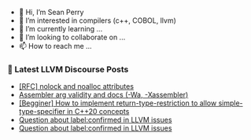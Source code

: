 - 👋 Hi, I’m Sean Perry
- 👀 I’m interested in compilers (c++, COBOL, llvm)
- 🌱 I’m currently learning ...
- 💞️ I’m looking to collaborate on ...
- 📫 How to reach me ...

<!---
s66perry/s66perry is a ✨ special ✨ repository because its `README.md` (this file) appears on your GitHub profile.
You can click the Preview link to take a look at your changes.
--->
### 📕 Latest LLVM Discourse Posts

<!-- DISCOURSE-LLVM:START -->
- [[RFC] nolock and noalloc attributes](https://discourse.llvm.org/t/rfc-nolock-and-noalloc-attributes/76837?page=3#post_53)
- [Assembler arg validity and docs &lpar;-Wa, -Xassembler&rpar;](https://discourse.llvm.org/t/assembler-arg-validity-and-docs-wa-xassembler/77125#post_3)
- [[Begginer] How to implement return-type-restriction to allow simple-type-specifier in C++20 concepts](https://discourse.llvm.org/t/begginer-how-to-implement-return-type-restriction-to-allow-simple-type-specifier-in-c-20-concepts/77548#post_1)
- [Question about label:confirmed in LLVM issues](https://discourse.llvm.org/t/question-about-label-confirmed-in-llvm-issues/77547#post_7)
- [Question about label:confirmed in LLVM issues](https://discourse.llvm.org/t/question-about-label-confirmed-in-llvm-issues/77547#post_6)
<!-- DISCOURSE-LLVM:END -->

